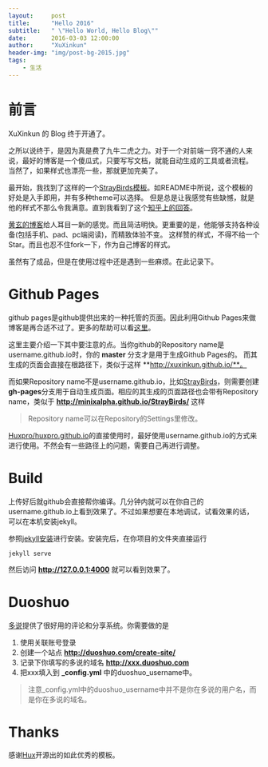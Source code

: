 ```yaml
---
layout:     post
title:      "Hello 2016"
subtitle:   " \"Hello World, Hello Blog\""
date:       2016-03-03 12:00:00
author:     "XuXinkun"
header-img: "img/post-bg-2015.jpg"
tags:
    - 生活
---
```



# 前言

XuXinkun 的 Blog 终于开通了。

之所以说终于，是因为真是费了九牛二虎之力。对于一个对前端一窍不通的人来说，最好的博客是一个傻瓜式，只要写写文档，就能自动生成的工具或者流程。
当然了，如果样式也漂亮一些，那就更加完美了。

最开始，我找到了这样的一个[StrayBirds模板](https://github.com/minixalpha/StrayBirds)。如README中所说，这个模板的好处是入手即用，并有多种theme可以选择。
但是总是让我感觉有些缺憾，就是他的样式不那么令我满意。直到我看到了这个[知乎上的回答](http://www.zhihu.com/question/20223939)。

[黄玄的博客](http://huangxuan.me/)给人耳目一新的感觉。而且简洁明快。更重要的是，他能够支持各种设备(包括手机、pad、pc端阅读)，而精致体验不变。
这样赞的样式，不得不给一个Star。而且也忍不住fork一下，作为自己博客的样式。

虽然有了成品，但是在使用过程中还是遇到一些麻烦。在此记录下。

# Github Pages

github pages是github提供出来的一种托管的页面。因此利用Github Pages来做博客是再合适不过了。更多的帮助可以看[这里](https://help.github.com/categories/github-pages-basics/)。

这里主要介绍一下其中要注意的点。当你github的Repository name是username.github.io时，你的 **master** 分支才是用于生成Github Pages的。
而其生成的页面会直接在根路径下，类似于这样 **http://xuxinkun.github.io/**。

而如果Repository name不是username.github.io，比如[StrayBirds](https://github.com/minixalpha/StrayBirds)，则需要创建 **gh-pages**分支用于自动生成页面。相应的其生成的页面路径也会带有Repository name，类似于 **http://minixalpha.github.io/StrayBirds/** 这样

> Repository name可以在Repository的Settings里修改。

[Huxpro/huxpro.github.io](https://github.com/Huxpro/huxpro.github.io)的直接使用时，最好使用username.github.io的方式来进行使用。不然会有一些路径上的问题，需要自己再进行调整。

# Build

上传好后就github会直接帮你编译。几分钟内就可以在你自己的username.github.io上看到效果了。不过如果想要在本地调试，试看效果的话，可以在本机安装jekyll。

参照[jekyll安装](http://jekyll-windows.juthilo.com/)进行安装。安装完后，在你项目的文件夹直接运行

```
jekyll serve
```

然后访问 **http://127.0.0.1:4000** 就可以看到效果了。

# Duoshuo

[多说](http://duoshuo.com)提供了很好用的评论和分享系统。你需要做的是

1. 使用关联账号登录
2. 创建一个站点 **http://duoshuo.com/create-site/**
3. 记录下你填写的多说的域名 **http://xxx.duoshuo.com**
4. 把xxx填入到 **_config.yml** 中的duoshuo_username中。

> 注意_config.yml中的duoshuo_username中并不是你在多说的用户名，而是你在多说的域名。

# Thanks

感谢[Hux](https://github.com/Huxpro)开源出的如此优秀的模板。

